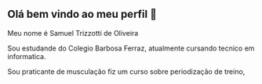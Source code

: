 ## Olá bem vindo ao meu perfil 💪 

Meu nome é Samuel Trizzotti de Oliveira

Sou estudande do Colegio Barbosa Ferraz, atualmente cursando tecnico em informatica.

Sou praticante de musculação fiz um curso sobre periodização de treino, 

